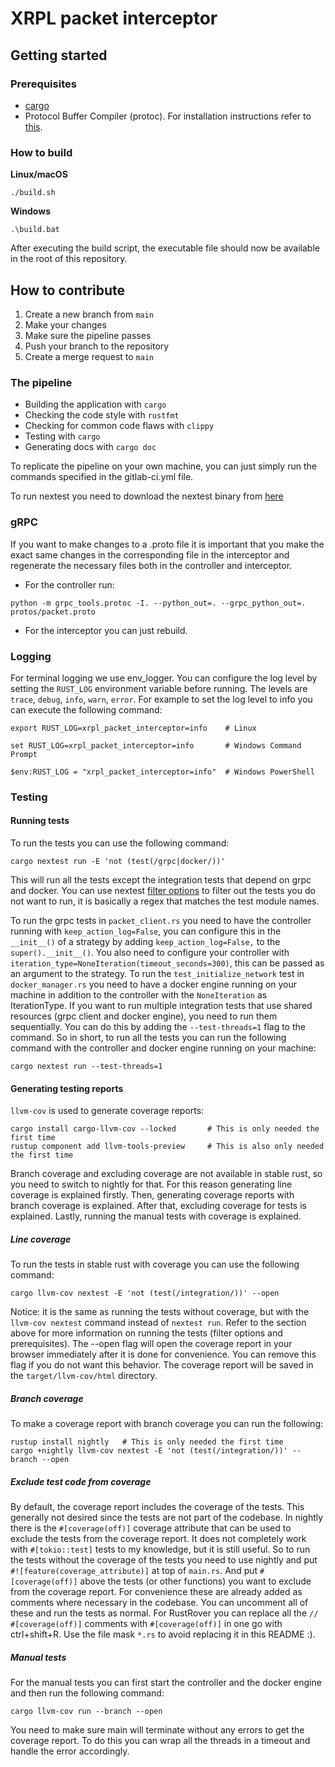 # XRPL packet interceptor

## Getting started

### Prerequisites
- [cargo](https://doc.rust-lang.org/cargo/getting-started/installation.html)
- Protocol Buffer Compiler (protoc). For installation instructions refer to [this](https://github.com/hyperium/tonic?tab=readme-ov-file#dependencies).

### How to build

**Linux/macOS**
```console
./build.sh
```

**Windows**
```console
.\build.bat
```

After executing the build script, the executable file should now be available in the root of this repository.

## How to contribute
1. Create a new branch from `main`
2. Make your changes
3. Make sure the pipeline passes
4. Push your branch to the repository
5. Create a merge request to `main`

### The pipeline
- Building the application with `cargo`
- Checking the code style with `rustfmt`
- Checking for common code flaws with `clippy`
- Testing with `cargo`
- Generating docs with `cargo doc`

To replicate the pipeline on your own machine, you can just simply run the commands specified in the gitlab-ci.yml file.

To run nextest you need to download the nextest binary from [here](https://nexte.st/book/pre-built-binaries)

### gRPC
If you want to make changes to a .proto file it is important that you make the exact same changes in the corresponding file in the interceptor and regenerate the necessary files both in the controller and interceptor.
- For the controller run:
```
python -m grpc_tools.protoc -I. --python_out=. --grpc_python_out=. protos/packet.proto
```
- For the interceptor you can just rebuild.

### Logging
For terminal logging we use env_logger. You can configure the log level by setting the `RUST_LOG` environment variable before running. The levels are `trace`, `debug`, `info`, `warn`, `error`.
For example to set the log level to info you can execute the following command:
```Linux
export RUST_LOG=xrpl_packet_interceptor=info    # Linux
```
```Windows Command Prompt
set RUST_LOG=xrpl_packet_interceptor=info       # Windows Command Prompt
```
```Windows PowerShell
$env:RUST_LOG = "xrpl_packet_interceptor=info"  # Windows PowerShell
```

### Testing

#### Running tests
To run the tests you can use the following command:
```
cargo nextest run -E 'not (test(/grpc|docker/))'  
```
This will run all the tests except the integration tests that depend on grpc and docker.
You can use nextest [filter options](https://nexte.st/docs/filtersets/) to filter out the tests you do not want to run, it is basically a regex that matches the test module names.

To run the grpc tests in `packet_client.rs` you need to have the controller running with `keep_action_log=False`, you can configure this in the `__init__()` of a strategy by adding `keep_action_log=False,` to the `super().__init__()`. 
You also need to configure your controller with `iteration_type=NoneIteration(timeout_seconds=300)`, this can be passed as an argument to the strategy.
To run the `test_initialize_network` test in `docker_manager.rs` you need to have a docker engine running on your machine in addition to the controller with the `NoneIteration` as IterationType.
If you want to run multiple integration tests that use shared resources (grpc client and docker engine), you need to run them sequentially. You can do this by adding the `--test-threads=1` flag to the command.
So in short, to run all the tests you can run the following command with the controller and docker engine running on your machine:
```
cargo nextest run --test-threads=1
```


#### Generating testing reports
`llvm-cov` is used to generate coverage reports:
```
cargo install cargo-llvm-cov --locked       # This is only needed the first time
rustup component add llvm-tools-preview     # This is also only needed the first time
```
Branch coverage and excluding coverage are not available in stable rust, so you need to switch to nightly for that.
For this reason generating line coverage is explained firstly. 
Then, generating coverage reports with branch coverage is explained.
After that, excluding coverage for tests is explained.
Lastly, running the manual tests with coverage is explained.

##### Line coverage
To run the tests in stable rust with coverage you can use the following command:
```
cargo llvm-cov nextest -E 'not (test(/integration/))' --open 
```
Notice: it is the same as running the tests without coverage, but with the `llvm-cov nextest` command instead of `nextest run`. Refer to the section above for more information on running the tests (filter options and prerequisites).
The --open flag will open the coverage report in your browser immediately after it is done for convenience. You can remove this flag if you do not want this behavior. The coverage report will be saved in the `target/llvm-cov/html` directory.

##### Branch coverage
To make a coverage report with branch coverage you can run the following:
```
rustup install nightly   # This is only needed the first time
cargo +nightly llvm-cov nextest -E 'not (test(/integration/))' --branch --open 
```

##### Exclude test code from coverage
By default, the coverage report includes the coverage of the tests. This generally not desired since the tests are not part of the codebase.
In nightly there is the `#[coverage(off)]` coverage attribute that can be used to exclude the tests from the coverage report. It does not completely work with `#[tokio::test]` tests to my knowledge, but it is still useful.
So to run the tests without the coverage of the tests you need to use nightly and put `#![feature(coverage_attribute)]` at top of `main.rs`. And put `#[coverage(off)]` above the tests (or other functions) you want to exclude from the coverage report.
For convenience these are already added as comments where necessary in the codebase. You can uncomment all of these and run the tests as normal. For RustRover you can replace all the `// #[coverage(off)]` comments with `#[coverage(off)]` in one go with ctrl+shift+R. Use the file mask `*.rs` to avoid replacing it in this README :).

##### Manual tests
For the manual tests you can first start the controller and the docker engine and then run the following command:
```
cargo llvm-cov run --branch --open
```
You need to make sure main will terminate without any errors to get the coverage report. 
To do this you can wrap all the threads in a timeout and handle the error accordingly.
